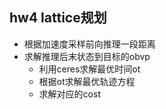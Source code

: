 ## hw4 lattice规划
- 根据加速度采样前向推理一段距离
- 求解推理后末状态到目标的obvp
  - 利用ceres求解最优时间ot
  - 根据ot求解最优轨迹方程
  - 求解对应的cost
